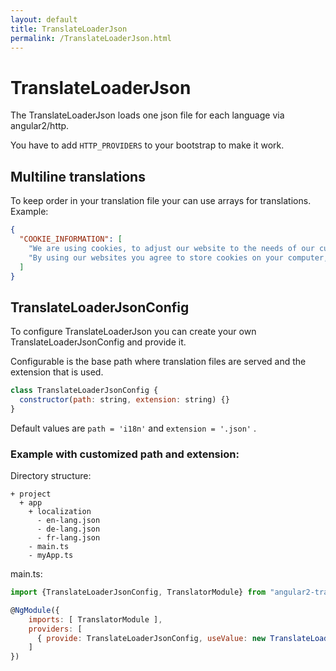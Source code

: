 ```yaml
---
layout: default
title: TranslateLoaderJson
permalink: /TranslateLoaderJson.html
---
```

# TranslateLoaderJson

The TranslateLoaderJson loads one json file for each language via angular2/http.

You have to add `HTTP_PROVIDERS` to your bootstrap to make it work.

## Multiline translations

To keep order in your translation file your can use arrays for translations. Example:
```json
{
  "COOKIE_INFORMATION": [
    "We are using cookies, to adjust our website to the needs of our customers.",
    "By using our websites you agree to store cookies on your computer, tablet or smartphone."
  ]
}
```

## TranslateLoaderJsonConfig

To configure TranslateLoaderJson you can create your own TranslateLoaderJsonConfig and provide it.

Configurable is the base path where translation files are served and the extension that is used.
```js
class TranslateLoaderJsonConfig {
  constructor(path: string, extension: string) {}
}
```

Default values are `path = 'i18n'` and `extension = '.json'` .

### Example with customized path and extension:
Directory structure:
```
+ project
  + app
    + localization
      - en-lang.json
      - de-lang.json
      - fr-lang.json
    - main.ts
    - myApp.ts
```

main.ts:
```js
import {TranslateLoaderJsonConfig, TranslatorModule} from "angular2-translator";

@NgModule({
    imports: [ TranslatorModule ],
    providers: [
      { provide: TranslateLoaderJsonConfig, useValue: new TranslateLoaderJsonConfig('app/localization', '-lang.json') },
    ]
})
```
